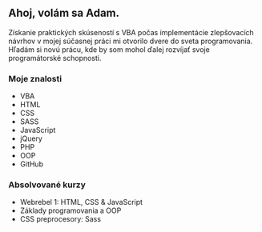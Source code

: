 ## Ahoj, volám sa Adam.
<!--## Hi there 👋, I'm Adam-->

Získanie praktických skúseností s VBA počas implementácie zlepšovacích návrhov v mojej súčasnej práci mi otvorilo dvere do sveta programovania. Hľadám si novú prácu, kde by som mohol ďalej rozvíjať svoje programátorské schopnosti.
<!--Gaining practical experience with VBA while implementing improvement proposals at my current job opened the door to the world of programming. I am looking for a new job where I can further develop my programming skills.-->

### Moje znalosti
<!--### My skills-->
  - VBA
  - HTML
  - CSS
  - SASS
  - JavaScript
  - jQuery
  - PHP
  - OOP
  - GitHub

### Absolvované kurzy
<!--### Courses completed-->
  - Webrebel 1: HTML, CSS & JavaScript
  - Základy programovania a OOP
  - CSS preprocesory: Sass
  
<!--
**AdamVavro/AdamVavro** is a ✨ _special_ ✨ repository because its `README.md` (this file) appears on your GitHub profile.

Here are some ideas to get you started:

- 🔭 I’m currently working on ...
- 🌱 I’m currently learning ...
- 👯 I’m looking to collaborate on ...
- 🤔 I’m looking for help with ...
- 💬 Ask me about ...
- 📫 How to reach me: ...
- 😄 Pronouns: ...
- ⚡ Fun fact: ...
-->
